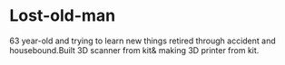# Lost-old-man
63 year-old and trying to learn new things retired through accident and housebound.Built 3D scanner from kit&amp; making 3D printer from kit.
